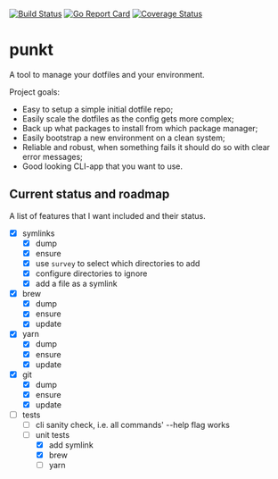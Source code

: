 [![Build Status](https://travis-ci.org/mbark/punkt.svg?branch=master)](https://travis-ci.org/mbark/punkt) [![Go Report Card](https://goreportcard.com/badge/mbark/punkt)](https://goreportcard.com/report/mbark/punkt) [![Coverage Status](https://coveralls.io/repos/github/mbark/punkt/badge.svg?branch=master)](https://coveralls.io/github/mbark/punkt?branch=master)

# punkt
A tool to manage your dotfiles and your environment.

Project goals:
- Easy to setup a simple initial dotfile repo;
- Easily scale the dotfiles as the config gets more complex;
- Back up what packages to install from which package manager;
- Easily bootstrap a new environment on a clean system;
- Reliable and robust, when something fails it should do so with clear error messages;
- Good looking CLI-app that you want to use.

## Current status and roadmap
A list of features that I want included and their status. 

- [x] symlinks
  - [x] dump
  - [x] ensure
  - [x] use `survey` to select which directories to add
  - [x] configure directories to ignore
  - [x] add a file as a symlink
- [x] brew
  - [x] dump
  - [x] ensure
  - [x] update
- [x] yarn
  - [x] dump
  - [x] ensure
  - [x] update
- [x] git
  - [x] dump
  - [x] ensure
  - [x] update
- [ ] tests
  - [ ] cli sanity check, i.e. all commands' --help flag works
  - [ ] unit tests
    - [x] add symlink
    - [x] brew
    - [ ] yarn
